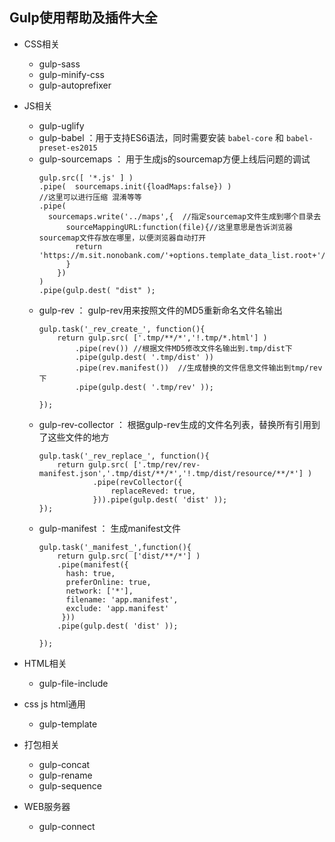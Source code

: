 
## Gulp使用帮助及插件大全

* CSS相关
	* gulp-sass
	* gulp-minify-css
	* gulp-autoprefixer

* JS相关
	* gulp-uglify
	* gulp-babel ：用于支持ES6语法，同时需要安装 `babel-core` 和 `babel-preset-es2015`
	* gulp-sourcemaps ： 用于生成js的sourcemap方便上线后问题的调试
		```
		gulp.src([ '*.js' ] )
	    .pipe(  sourcemaps.init({loadMaps:false}) )
	    //这里可以进行压缩 混淆等等
	    .pipe( 
	      sourcemaps.write('../maps',{  //指定sourcemap文件生成到哪个目录去
		      sourceMappingURL:function(file){//这里意思是告诉浏览器sourcemap文件存放在哪里，以便浏览器自动打开
		        return 'https://m.sit.nonobank.com/'+options.template_data_list.root+'/maps/'+file.relative+'.map';
		      }
	    	})
	    )
	    .pipe(gulp.dest( "dist" );
		```
	* gulp-rev  ： gulp-rev用来按照文件的MD5重新命名文件名输出
		```
		gulp.task('_rev_create_', function(){
			return gulp.src( ['.tmp/**/*','!.tmp/*.html'] )
				.pipe(rev()) //根据文件MD5修改文件名输出到.tmp/dist下
				.pipe(gulp.dest( '.tmp/dist' ))
				.pipe(rev.manifest())  //生成替换的文件信息文件输出到tmp/rev下
				.pipe(gulp.dest( '.tmp/rev' ));

		});
		```
	* gulp-rev-collector ： 根据gulp-rev生成的文件名列表，替换所有引用到了这些文件的地方
		```
		gulp.task('_rev_replace_', function(){
			return gulp.src( ['.tmp/rev/rev-manifest.json','.tmp/dist/**/*','!.tmp/dist/resource/**/*'] )
					.pipe(revCollector({
						replaceReved: true,
					})).pipe(gulp.dest( 'dist' ));
		});
		```
	* gulp-manifest ： 生成manifest文件
		```
		gulp.task('_manifest_',function(){
			return gulp.src( ['dist/**/*'] )
			.pipe(manifest({
		      hash: true,
		      preferOnline: true,
		      network: ['*'],
		      filename: 'app.manifest',
		      exclude: 'app.manifest'
		     }))
			.pipe(gulp.dest( 'dist' ));

		});
		```

* HTML相关
	* gulp-file-include

* css js html通用
	* gulp-template


* 打包相关
	* gulp-concat
	* gulp-rename
	* gulp-sequence

* WEB服务器
	* gulp-connect